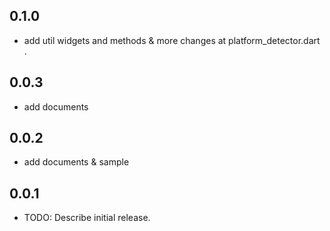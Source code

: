 ## 0.1.0
* add util widgets and methods & more changes at platform_detector.dart .

## 0.0.3
* add documents

## 0.0.2
* add documents & sample

## 0.0.1
* TODO: Describe initial release.
